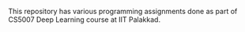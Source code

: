 This repository has various programming assignments done as part of CS5007 Deep Learning course at IIT Palakkad.
